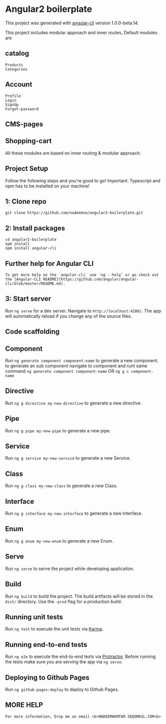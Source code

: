 # Angular2 boilerplate

This project was generated with [angular-cli](https://github.com/angular/angular-cli) version 1.0.0-beta.14.

This project includes modular approach and inner routes, Default modules are  

## catalog
    Products
    Categories 

## Account 
    Profile
    Login
    SignUp
    Forgot-password 

## CMS-pages
## Shopping-cart

All these modules are based on inner routing & modular approach.

## Project Setup


Follow the following steps and you're good to go! Important: Typescript and npm has to be installed on your machine!

## 1: Clone repo
    git clone https://github.com/nadeemse/angular2-boilerplate.git
    
## 2: Install packages
    cd angular2-boilerplate
    npm install
    npm install angular-cli
    
## Further help for Angular CLI 
    To get more help on the `angular-cli` use `ng --help` or go check out the [Angular-CLI README](https://github.com/angular/angular-cli/blob/master/README.md).

## 3: Start server
   Run `ng serve` for a dev server. Navigate to `http://localhost:4200/`. The app will automatically reload if you change any of the source files.

    
## Code scaffolding


## Component

Run `ng generate component component-name` to generate a new component. to generate an sub component navigate to component and runt same command `ng generate component component-name` OR `ng g c component-name` 

## Directive

Run `ng g directive my-new-directive` to generate a new directive. 

## Pipe

Run `ng g pipe my-new-pipe` to generate a new pipe. 

## Service

Run `ng g service my-new-service` to generate a new Service. 

## Class

Run `ng g class my-new-class` to generate a new Class. 

## Interface

Run `ng g interface my-new-interface` to generate a new Interface.

## Enum

Run `ng g enum my-new-enum` to generate a new Enum.  

## Serve

Run `ng serve` to serve the project while developing application. 


## Build

Run `ng build` to build the project. The build artifacts will be stored in the `dist/` directory. Use the `-prod` flag for a production build.

## Running unit tests

Run `ng test` to execute the unit tests via [Karma](https://karma-runner.github.io).

## Running end-to-end tests

Run `ng e2e` to execute the end-to-end tests via [Protractor](http://www.protractortest.org/). 
Before running the tests make sure you are serving the app via `ng serve`.

## Deploying to Github Pages

Run `ng github-pages:deploy` to deploy to Github Pages.


## MORE HELP 
    For more information, Drop me an email <b>NADEEMAKHTAR.SE@GMAIL.COM<b>